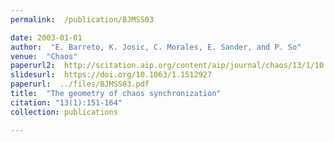 ```yaml
---
permalink:  /publication/BJMSS03

date: 2003-01-01
author:  "E. Barreto, K. Josic, C. Morales, E. Sander, and P. So"
venue:  "Chaos"
paperurl2:  http://scitation.aip.org/content/aip/journal/chaos/13/1/10.1063/1.1512927
slidesurl:  https://doi.org/10.1063/1.1512927
paperurl:  ../files/BJMSS03.pdf
title:  "The geometry of chaos synchronization"
citation: "13(1):151-164"
collection: publications

---
```

